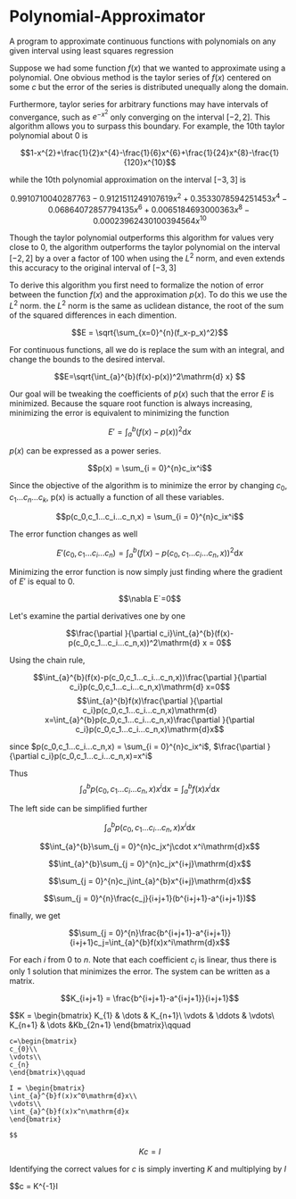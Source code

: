 # Polynomial-Approximator
A program to approximate continuous functions with polynomials on any given interval using least squares regression

Suppose we had some function $f(x)$ that we wanted to approximate using a polynomial. One obvious method is the taylor series of $f(x)$ centered on some $c$ but the error of the series is distributed unequally along the domain.  

Furthermore, taylor series for arbitrary functions may have intervals of convergance, such as $e^{-x^2}$ only converging on the interval $[-2, 2]$. This algorithm allows you to surpass this boundary. For example, the 10th taylor polynomial about $0$ is 

$$1-x^{2}+\frac{1}{2}x^{4}-\frac{1}{6}x^{6}+\frac{1}{24}x^{8}-\frac{1}{120}x^{10}$$

while the 10th polynomial approximation on the interval $[-3, 3]$ is

$$0.9910710040287763-0.9121511249107619x^{2}+0.3533078594251453x^{4}-0.06864072857794135x^{6}+0.0065184693000363x^{8}-0.00023962430100394564x^{10}$$

Though the taylor polynomial outperforms this algorithm for values very close to $0$, the algorithm outperforms the taylor polynomial on the interval $[-2, 2]$ by a over a factor of $100$ when using the $L^2$ norm, and even extends this accuracy to the original interval of $[-3, 3]$

To derive this algorithm you first need to formalize the notion of error between the function $f(x)$ and the approximation $p(x)$. To do this we use the $L^2$ norm. the $L^2$ norm is the same as uclidean distance, the root of the sum of the squared differences in each dimention. 

$$E = \sqrt{\sum_{x=0}^{n}(f_x-p_x)^2}$$

For continuous functions, all we do is replace the sum with an integral, and change the bounds to the desired interval.

$$E=\sqrt{\int_{a}^{b}(f(x)-p(x))^2\mathrm{d} x} $$

Our goal will be tweaking the coefficients of $p(x)$ such that the error $E$ is minimized. Because the square root function is always increasing, minimizing the error is equivalent to minimizing the function 

$$E'=\int_{a}^{b}(f(x)-p(x))^2\mathrm{d} x$$

$p(x)$ can be expressed as a power series.

$$p(x) = \sum_{i = 0}^{n}c_ix^i$$

Since the objective of the algorithm is to minimize the error by changing $c_0,c_1...c_n...c_k$, p(x) is actually a function of all these variables.

$$p(c_0,c_1...c_i...c_n,x) = \sum_{i = 0}^{n}c_ix^i$$

The error function changes as well

$$E'(c_0,c_1...c_i...c_n)=\int_{a}^{b}(f(x)-p(c_0,c_1...c_i...c_n,x))^2\mathrm{d} x$$

Minimizing the error function is now simply just finding where the gradient of $E'$ is equal to $0$.

$$\nabla E`=0$$

Let's examine the partial derivatives one by one

$$\frac{\partial }{\partial c_i}\int_{a}^{b}(f(x)-p(c_0,c_1...c_i...c_n,x))^2\mathrm{d} x = 0$$

Using the chain rule,

$$\int_{a}^{b}(f(x)-p(c_0,c_1...c_i...c_n,x))\frac{\partial }{\partial c_i}p(c_0,c_1...c_i...c_n,x)\mathrm{d} x=0$$
$$\int_{a}^{b}f(x)\frac{\partial }{\partial c_i}p(c_0,c_1...c_i...c_n,x)\mathrm{d} x=\int_{a}^{b}p(c_0,c_1...c_i...c_n,x)\frac{\partial }{\partial c_i}p(c_0,c_1...c_i...c_n,x)\mathrm{d}x$$

since $p(c_0,c_1...c_i...c_n,x) = \sum_{i = 0}^{n}c_ix^i$, $\frac{\partial }{\partial c_i}p(c_0,c_1...c_i...c_n,x)=x^i$

Thus
$$\int_{a}^{b}p(c_0,c_1...c_i...c_n,x)x^i\mathrm{d}x=\int_{a}^{b}f(x)x^i\mathrm{d}x$$

The left side can be simplified further

$$\int_{a}^{b}p(c_0,c_1...c_i...c_n,x)x^i\mathrm{d}x$$

$$\int_{a}^{b}\sum_{j = 0}^{n}c_jx^j\cdot x^i\mathrm{d}x$$

$$\int_{a}^{b}\sum_{j = 0}^{n}c_jx^{i+j}\mathrm{d}x$$

$$\sum_{j = 0}^{n}c_j\int_{a}^{b}x^{i+j}\mathrm{d}x$$

$$\sum_{j = 0}^{n}\frac{c_j}{i+j+1}(b^{i+j+1}-a^{i+j+1})$$

finally, we get

$$\sum_{j = 0}^{n}\frac{b^{i+j+1}-a^{i+j+1}}{i+j+1}c_j=\int_{a}^{b}f(x)x^i\mathrm{d}x$$

For each $i$ from $0$ to $n$. Note that each coefficient $c_i$ is linear, thus there is only 1 solution that minimizes the error. The system can be written as a matrix.

$$K_{i+j+1} = \frac{b^{i+j+1}-a^{i+j+1}}{i+j+1}$$

$$K = \begin{bmatrix} 
    K_{1} & \dots  & K_{n+1}\\
    \vdots & \ddots & \vdots\\
    K_{n+1} & \dots  &Kb_{2n+1} 
    \end{bmatrix}\qquad 
    
    c=\begin{bmatrix} 
    c_{0}\\
    \vdots\\
    c_{n}
    \end{bmatrix}\qquad
    
    I = \begin{bmatrix} 
    \int_{a}^{b}f(x)x^0\mathrm{d}x\\
    \vdots\\
    \int_{a}^{b}f(x)x^n\mathrm{d}x
    \end{bmatrix}
    
    $$
$$Kc=I$$

Identifying the correct values for $c$ is simply inverting $K$ and multiplying by $I$

$$c = K^{-1}I
